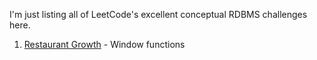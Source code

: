 I'm just listing all of LeetCode's excellent conceptual RDBMS challenges here. 

1) [Restaurant Growth](https://leetcode.com/problems/restaurant-growth/submissions/1465763416/) - Window functions
